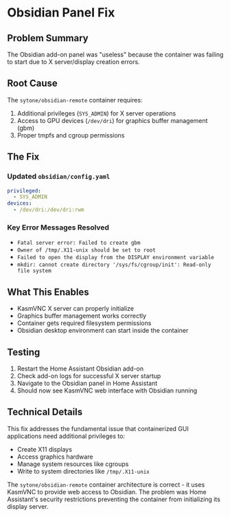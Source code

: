 # Obsidian Panel Fix

## Problem Summary
The Obsidian add-on panel was "useless" because the container was failing to start due to X server/display creation errors.

## Root Cause
The `sytone/obsidian-remote` container requires:
1. Additional privileges (`SYS_ADMIN`) for X server operations
2. Access to GPU devices (`/dev/dri`) for graphics buffer management (gbm)
3. Proper tmpfs and cgroup permissions

## The Fix

### Updated `obsidian/config.yaml`

```yaml
privileged:
  - SYS_ADMIN
devices:
  - /dev/dri:/dev/dri:rwm
```

### Key Error Messages Resolved
- `Fatal server error: Failed to create gbm`
- `Owner of /tmp/.X11-unix should be set to root`
- `Failed to open the display from the DISPLAY environment variable`
- `mkdir: cannot create directory '/sys/fs/cgroup/init': Read-only file system`

## What This Enables
- KasmVNC X server can properly initialize
- Graphics buffer management works correctly
- Container gets required filesystem permissions
- Obsidian desktop environment can start inside the container

## Testing
1. Restart the Home Assistant Obsidian add-on
2. Check add-on logs for successful X server startup
3. Navigate to the Obsidian panel in Home Assistant
4. Should now see KasmVNC web interface with Obsidian running

## Technical Details
This fix addresses the fundamental issue that containerized GUI applications need additional privileges to:
- Create X11 displays
- Access graphics hardware
- Manage system resources like cgroups
- Write to system directories like `/tmp/.X11-unix`

The `sytone/obsidian-remote` container architecture is correct - it uses KasmVNC to provide web access to Obsidian. The problem was Home Assistant's security restrictions preventing the container from initializing its display server.
